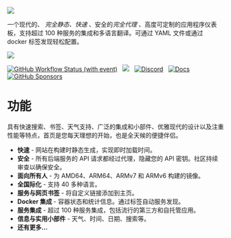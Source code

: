  ![](https://github.com/gethomepage/homepage/raw/main/images/banner_dark@2x.png)

一个现代的、 *完全静态、快速* 、安全的*完全代理* 、高度可定制的应用程序仪表板，支持超过 100 种服务的集成和多语言翻译。可通过 YAML 文件或通过 docker 标签发现轻松配置。

![](https://github.com/gethomepage/homepage/raw/main/images/1.png?v=2)

[![GitHub Workflow Status (with event)](https://img.shields.io/github/actions/workflow/status/gethomepage/homepage/docker-publish.yml)](https://github.com/gethomepage/homepage/actions/workflows/docker-publish.yml)   [![](https://badges.crowdin.net/gethomepage/localized.svg)](https://crowdin.com/project/gethomepage)   [![Discord](https://img.shields.io/discord/1019316731635834932)](https://discord.gg/k4ruYNrudu)   [![](https://github.com/gethomepage/homepage/actions/workflows/docs-publish.yml/badge.svg "Docs")](http://gethomepage.dev/latest/ "Docs")   [![GitHub Sponsors](https://img.shields.io/github/sponsors/benphelps)](https://paypal.me/phelpsben "Donate")

# 功能

具有快速搜索、书签、天气支持、广泛的集成和小部件、优雅现代的设计以及注重性能等特点，首页是您每天理想的开始，也是全天候的便捷伴侣。

*   **快速** \- 网站在构建时静态生成，实现即时加载时间。
*   **安全** \- 所有后端服务的 API 请求都经过代理，隐藏您的 API 密钥。社区持续审查以确保安全。
*   **面向所有人** \- 为 AMD64、ARM64、ARMv7 和 ARMv6 构建的镜像。
*   **全国际化** \- 支持 40 多种语言。
*   **服务与网页书签** \- 将自定义链接添加到主页。
*   **Docker 集成** \- 容器状态和统计信息。通过标签自动服务发现。
*   **服务集成** \- 超过 100 种服务集成，包括流行的第三方和自托管应用。
*   **信息与实用小部件** \- 天气、时间、日期、搜索等。
*   **还有更多...**